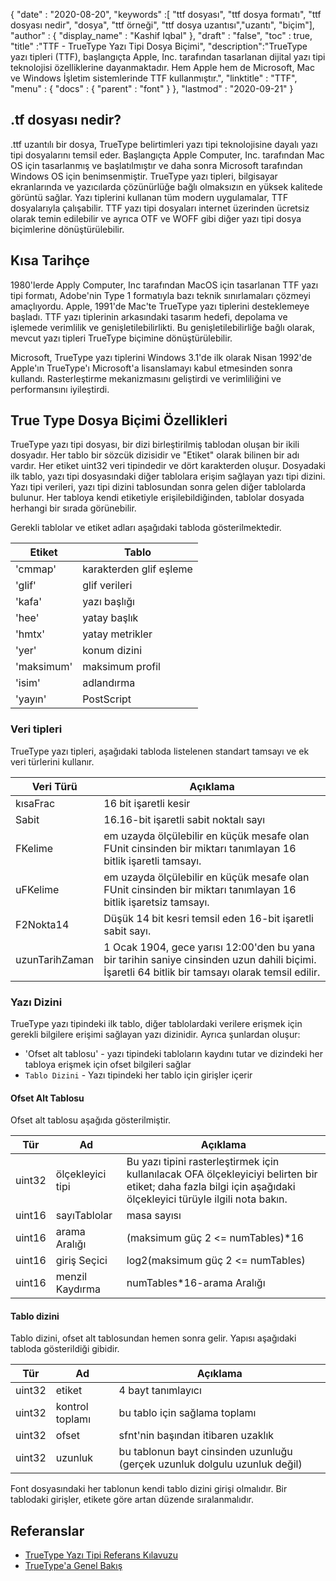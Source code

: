 {
  "date" : "2020-08-20",
  "keywords" :[ "ttf dosyası", "ttf dosya formatı", "ttf dosyası nedir", "dosya", "ttf örneği", "ttf dosya uzantısı","uzantı", "biçim"],
  "author" : {
    "display_name" : "Kashif Iqbal"
},
  "draft" : "false",
  "toc" : true,
  "title" :"TTF - TrueType Yazı Tipi Dosya Biçimi",
  "description":"TrueType yazı tipleri (TTF), başlangıçta Apple, Inc. tarafından tasarlanan dijital yazı tipi teknolojisi özelliklerine dayanmaktadır. Hem Apple hem de Microsoft, Mac ve Windows İşletim sistemlerinde TTF kullanmıştır.",
  "linktitle" : "TTF",
  "menu" : {
    "docs" : {
      "parent" : "font"
}
},
  "lastmod" : "2020-09-21"
}

## .tf dosyası nedir?

.ttf uzantılı bir dosya, TrueType belirtimleri yazı tipi teknolojisine dayalı yazı tipi dosyalarını temsil eder. Başlangıçta Apple Computer, Inc. tarafından Mac OS için tasarlanmış ve başlatılmıştır ve daha sonra Microsoft tarafından Windows OS için benimsenmiştir. TrueType yazı tipleri, bilgisayar ekranlarında ve yazıcılarda çözünürlüğe bağlı olmaksızın en yüksek kalitede görüntü sağlar. Yazı tiplerini kullanan tüm modern uygulamalar, TTF dosyalarıyla çalışabilir. TTF yazı tipi dosyaları internet üzerinden ücretsiz olarak temin edilebilir ve ayrıca OTF ve WOFF gibi diğer yazı tipi dosya biçimlerine dönüştürülebilir.

## Kısa Tarihçe

1980'lerde Apply Computer, Inc tarafından MacOS için tasarlanan TTF yazı tipi formatı, Adobe'nin Type 1 formatıyla bazı teknik sınırlamaları çözmeyi amaçlıyordu. Apple, 1991'de Mac'te TrueType yazı tiplerini desteklemeye başladı. TTF yazı tiplerinin arkasındaki tasarım hedefi, depolama ve işlemede verimlilik ve genişletilebilirlikti. Bu genişletilebilirliğe bağlı olarak, mevcut yazı tipleri TrueType biçimine dönüştürülebilir.

Microsoft, TrueType yazı tiplerini Windows 3.1'de ilk olarak Nisan 1992'de Apple'ın TrueType'ı Microsoft'a lisanslamayı kabul etmesinden sonra kullandı. Rasterleştirme mekanizmasını geliştirdi ve verimliliğini ve performansını iyileştirdi.

## True Type Dosya Biçimi Özellikleri

TrueType yazı tipi dosyası, bir dizi birleştirilmiş tablodan oluşan bir ikili dosyadır. Her tablo bir sözcük dizisidir ve "Etiket" olarak bilinen bir adı vardır. Her etiket uint32 veri tipindedir ve dört karakterden oluşur. Dosyadaki ilk tablo, yazı tipi dosyasındaki diğer tablolara erişim sağlayan yazı tipi dizini. Yazı tipi verileri, yazı tipi dizini tablosundan sonra gelen diğer tablolarda bulunur. Her tabloya kendi etiketiyle erişilebildiğinden, tablolar dosyada herhangi bir sırada görünebilir.

Gerekli tablolar ve etiket adları aşağıdaki tabloda gösterilmektedir.

|**Etiket**|**Tablo**|
---|---|
|'cmmap'| karakterden glif eşleme|
|'glif'| glif verileri|
|'kafa'| yazı başlığı |
|'hee'| yatay başlık|
|'hmtx'| yatay metrikler|
|'yer'| konum dizini|
|'maksimum'| maksimum profil|
|'isim'| adlandırma|
|'yayın'| PostScript|

### Veri tipleri
TrueType yazı tipleri, aşağıdaki tabloda listelenen standart tamsayı ve ek veri türlerini kullanır.

|**Veri Türü** | **Açıklama** |
---|---|
|kısaFrac| 16 bit işaretli kesir |
|Sabit| 16.16-bit işaretli sabit noktalı sayı|
|FKelime| em uzayda ölçülebilir en küçük mesafe olan FUnit cinsinden bir miktarı tanımlayan 16 bitlik işaretli tamsayı.|
|uFKelime| em uzayda ölçülebilir en küçük mesafe olan FUnit cinsinden bir miktarı tanımlayan 16 bitlik işaretsiz tamsayı.|
|F2Nokta14| Düşük 14 bit kesri temsil eden 16-bit işaretli sabit sayı.|
|uzunTarihZaman| 1 Ocak 1904, gece yarısı 12:00'den bu yana bir tarihin saniye cinsinden uzun dahili biçimi. İşaretli 64 bitlik bir tamsayı olarak temsil edilir.|

### Yazı Dizini

TrueType yazı tipindeki ilk tablo, diğer tablolardaki verilere erişmek için gerekli bilgilere erişimi sağlayan yazı dizinidir. Ayrıca şunlardan oluşur:

* 'Ofset alt tablosu' - yazı tipindeki tabloların kaydını tutar ve dizindeki her tabloya erişmek için ofset bilgileri sağlar
* `Tablo Dizini` - Yazı tipindeki her tablo için girişler içerir

#### Ofset Alt Tablosu
Ofset alt tablosu aşağıda gösterilmiştir.

|**Tür**|**Ad**|**Açıklama**|
---|---|---|
|uint32| ölçekleyici tipi| Bu yazı tipini rasterleştirmek için kullanılacak OFA ölçekleyiciyi belirten bir etiket; daha fazla bilgi için aşağıdaki ölçekleyici türüyle ilgili nota bakın.|
|uint16| sayıTablolar| masa sayısı|
|uint16| arama Aralığı| (maksimum güç 2 <= numTables)*16|
|uint16| giriş Seçici| log2(maksimum güç 2 <= numTables)|
|uint16| menzil Kaydırma| numTables*16-arama Aralığı|

#### Tablo dizini
Tablo dizini, ofset alt tablosundan hemen sonra gelir. Yapısı aşağıdaki tabloda gösterildiği gibidir.

|**Tür**|**Ad**|**Açıklama**|
---|---|---|
|uint32| etiket| 4 bayt tanımlayıcı|
|uint32| kontrol toplamı| bu tablo için sağlama toplamı|
|uint32| ofset| sfnt'nin başından itibaren uzaklık|
|uint32| uzunluk| bu tablonun bayt cinsinden uzunluğu (gerçek uzunluk dolgulu uzunluk değil)|

Font dosyasındaki her tablonun kendi tablo dizini girişi olmalıdır. Bir tablodaki girişler, etikete göre artan düzende sıralanmalıdır.


## Referanslar
* [TrueType Yazı Tipi Referans Kılavuzu](https://developer.apple.com/fonts/TrueType-Reference-Manual/)
* [TrueType'a Genel Bakış](https://learn.microsoft.com/en-us/typography/truetype/)

